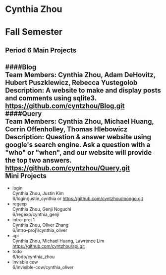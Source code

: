 Cynthia Zhou
=====
Fall Semester
=====
Period 6
Main Projects
-----
####Blog  
__Team Members:__ Cynthia Zhou, Adam DeHovitz, Hubert Puszklewicz, Rebecca Yustegolob  
__Description:__ A website to make and display posts and comments using sqlite3.  
https://github.com/cyntzhou/Blog.git  
####Query  
__Team Members:__ Cynthia Zhou, Michael Huang, Corrin Offenholley, Thomas Hlebowicz  
__Description:__ Question & answer website using google's search engine. Ask a question with a "who" or "when", and our website will provide the top two answers.  
https://github.com/cyntzhou/Query.git  
Mini Projects
-----
* login  
Cynthia Zhou, Justin Kim  
6/login/justin_cynthia or https://github.com/cyntzhou/mongo.git  
* regexp  
Cynthia Zhou, Genji Noguchi  
6/regexp/cynthia_genji  
* intro-proj 1  
Cynthia Zhou, Oliver Zhang  
6/intro-proj1/cynthia_oliver  
* api  
Cynthia Zhou, Michael Huang, Lawrence Lim  
https://github.com/cyntzhou/api.git  
* todo  
6/todo/cynthia_zhou  
* invisble cow  
6/invisible-cow/cynthia_oliver  
